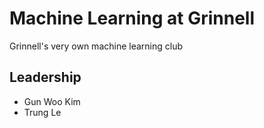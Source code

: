 # Machine Learning at Grinnell

Grinnell's very own machine learning club

## Leadership
- Gun Woo Kim
- Trung Le